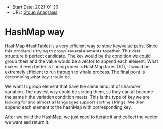 - Start Date: 2021-01-20
- URL: [Group Anagrams](https://leetcode.com/problems/group-anagrams/)

# HashMap way

HashMap (HashTable) is a very efficient way to store key/value pairs. Since this problem is trying to group several
elements together. This data structure is perfect candidate. The key would be the condition we could group them and the
value would be a vector to append each element. What makes it even better is finding index in HashMap takes O(1), it
would be extremely efficient to run through to whole process. The final point is determining what key should be.

We want to group element that have the same amount of character variation. The easiest way could be sorting them, so
they can all become the same if the variation condition meets. This is the type of key we are looking for and almost all
languages support sorting strings. We then append each element to the hashMap with corresponding key.

After we build the HashMap, we just need to iterate it and collect the vector we want and return it.

